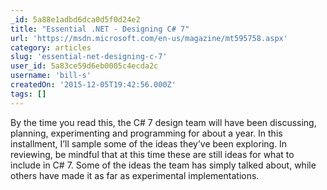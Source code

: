 ```yaml
---
_id: 5a88e1adbd6dca0d5f0d24e2
title: "Essential .NET - Designing C# 7"
url: 'https://msdn.microsoft.com/en-us/magazine/mt595758.aspx'
category: articles
slug: 'essential-net-designing-c-7'
user_id: 5a83ce59d6eb0005c4ecda2c
username: 'bill-s'
createdOn: '2015-12-05T19:42:56.000Z'
tags: []
---
```


By the time you read this, the C# 7 design team will have been discussing, planning, experimenting and programming for about a year. In this installment, I’ll sample some of the ideas they’ve been exploring. In reviewing, be mindful that at this time these are still ideas for what to include in C# 7. Some of the ideas the team has simply talked about, while others have made it as far as experimental implementations.
